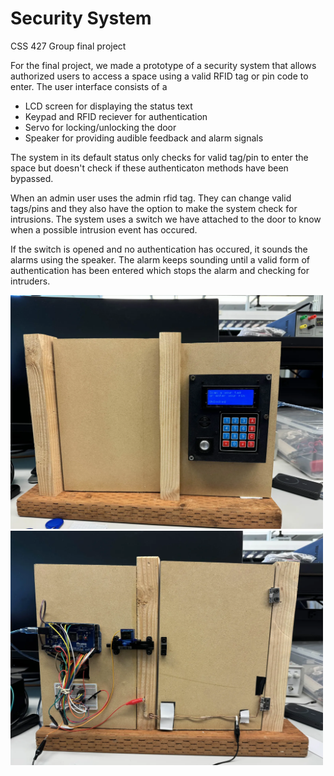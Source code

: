 # Security System

CSS 427 Group final project

For the final project, we made a prototype of a security system that allows authorized users to access a space using a valid RFID tag or pin code to enter. The user interface consists of a 

* LCD screen for displaying the status text
* Keypad and RFID reciever for authentication
* Servo for locking/unlocking the door
* Speaker for providing audible feedback and alarm signals 

The system in its default status only checks for valid tag/pin to enter the space but doesn't check if these authenticaton methods have been bypassed. 

When an admin user uses the admin rfid tag. They can change valid tags/pins and they also have the option to make the system check for intrusions. The system uses a switch we have attached to the door to know when a possible intrusion event has occured. 

If the switch is opened and no authentication has occured, it sounds the alarms using the speaker. The alarm keeps sounding until a valid form of authentication has been entered which stops the alarm and checking for intruders.

<img src="lib\Front_side.webp" alt="Photo of the front side of the prototype" width="500">
<img src="lib\Back_side.webp" alt="PPhoto of the back side of the prototype" width="500">